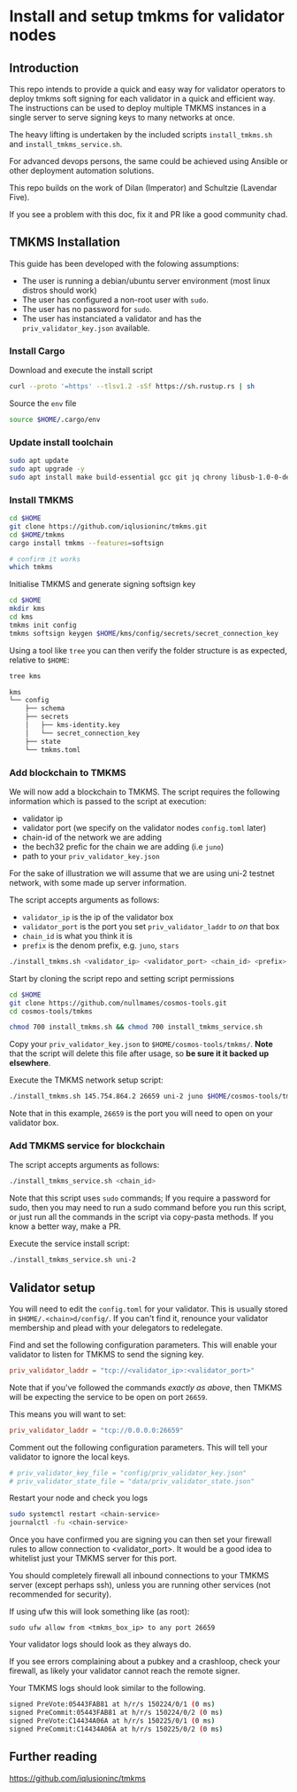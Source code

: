 # Install and setup tmkms for validator nodes

## Introduction

This repo intends to provide a quick and easy way for validator operators to deploy tmkms soft signing for each validator in a quick and efficient way. The instructions can be used to deploy multiple TMKMS instances in a single server to serve signing keys to many networks at once.

The heavy lifting is undertaken by the included scripts `install_tmkms.sh` and `install_tmkms_service.sh`.

For advanced devops persons, the same could be achieved using Ansible or other deployment automation solutions.

This repo builds on the work of Dilan (Imperator) and Schultzie (Lavendar Five).

If you see a problem with this doc, fix it and PR like a good community chad.

## TMKMS Installation

This guide has been developed with the folowing assumptions:
- The user is running a debian/ubuntu server environment (most linux distros should work)
- The user has configured a non-root user with `sudo`. 
- The user has no password for `sudo`.
- The user has instanciated a validator and has the `priv_validator_key.json` available.

### Install Cargo

Download and execute the install script
```bash
curl --proto '=https' --tlsv1.2 -sSf https://sh.rustup.rs | sh
```
Source the `env` file
```bash
source $HOME/.cargo/env
```

### Update install toolchain

```bash
sudo apt update
sudo apt upgrade -y 
sudo apt install make build-essential gcc git jq chrony libusb-1.0-0-dev -y
```

### Install TMKMS

```bash
cd $HOME
git clone https://github.com/iqlusioninc/tmkms.git
cd $HOME/tmkms
cargo install tmkms --features=softsign

# confirm it works
which tmkms
```

Initialise TMKMS and generate signing softsign key

```bash
cd $HOME
mkdir kms
cd kms
tmkms init config
tmkms softsign keygen $HOME/kms/config/secrets/secret_connection_key
```

Using a tool like `tree` you can then verify the folder structure is as expected, relative to `$HOME`:

```bash
tree kms

kms
└── config
    ├── schema
    ├── secrets
    │   ├── kms-identity.key
    │   └── secret_connection_key
    ├── state
    └── tmkms.toml
```

### Add blockchain to TMKMS

We will now add a blockchain to TMKMS. The script  requires the following information which is passed to the script at execution:
- validator ip
- validator port (we specify on the validator nodes `config.toml` later)
- chain-id of the network we are adding
- the bech32 prefic for the chain we are adding (i.e `juno`)
- path to your `priv_validator_key.json`

For the sake of illustration we will assume that we are using uni-2 testnet network, with some made up server information.

The script accepts arguments as follows:

- `validator_ip` is the ip of the validator box
- `validator_port` is the port you set `priv_validator_laddr` to _on_ that box
- `chain_id` is what you think it is
- `prefix` is the denom prefix, e.g. `juno`, `stars`

```bash
./install_tmkms.sh <validator_ip> <validator_port> <chain_id> <prefix> <path/to/priv_validator_key.json>
```

Start by cloning the script repo and setting script permissions
```bash
cd $HOME
git clone https://github.com/nullmames/cosmos-tools.git
cd cosmos-tools/tmkms

chmod 700 install_tmkms.sh && chmod 700 install_tmkms_service.sh
```

Copy your `priv_validator_key.json` to `$HOME/cosmos-tools/tmkms/`. **Note** that the script will delete this file after usage, so **be sure it it backed up elsewhere**.

Execute the TMKMS network setup script:

```bash
./install_tmkms.sh 145.754.864.2 26659 uni-2 juno $HOME/cosmos-tools/tmkms/priv_validator_key.json
```

Note that in this example, `26659` is the port you will need to open on your validator box.

### Add TMKMS service for blockchain

The script accepts arguments as follows:

```bash
./install_tmkms_service.sh <chain_id>
```

Note that this script uses `sudo` commands; If you require a password for sudo, then you may need to run a sudo command before you run this script, or just run all the commands in the script via copy-pasta methods. If you know a better way, make a PR.

Execute the service install script:

```bash
./install_tmkms_service.sh uni-2
```

## Validator setup

You will need to edit the `config.toml` for your validator. This is usually stored in `$HOME/.<chain>d/config/`. If you can't find it, renounce your validator membership and plead with your delegators to redelegate.

Find and set the following configuration parameters. This will enable your validator to listen for TMKMS to send the signing key.

```toml
priv_validator_laddr = "tcp://<validator_ip>:<validator_port>"
```

Note that if you've followed the commands _exactly as above_, then TMKMS will be expecting the service to be open on port `26659`.

This means you will want to set:

```toml
priv_validator_laddr = "tcp://0.0.0.0:26659"
```

Comment out the following configuration parameters. This will tell your validator to ignore the local keys.

```toml
# priv_validator_key_file = "config/priv_validator_key.json"
# priv_validator_state_file = "data/priv_validator_state.json"
```

Restart your node and check you logs
```bash
sudo systemctl restart <chain-service>
journalctl -fu <chain-service>
```

Once you have confirmed you are signing you can then set your firewall rules to allow connection to <validator_port>. It would be a good idea to whitelist just your TMKMS server for this port.

You should completely firewall all inbound connections to your TMKMS server (except perhaps ssh), unless you are running other services (not recommended for security).

If using ufw this will look something like (as root):

    sudo ufw allow from <tmkms_box_ip> to any port 26659

Your validator logs should look as they always do.

If you see errors complaining about a pubkey and a crashloop, check your firewall, as likely your validator cannot reach the remote signer.

Your TMKMS logs should look similar to the following.

```bash
signed PreVote:05443FAB81 at h/r/s 150224/0/1 (0 ms)
signed PreCommit:05443FAB81 at h/r/s 150224/0/2 (0 ms)
signed PreVote:C14434A06A at h/r/s 150225/0/1 (0 ms)
signed PreCommit:C14434A06A at h/r/s 150225/0/2 (0 ms)
```

## Further reading
https://github.com/iqlusioninc/tmkms

